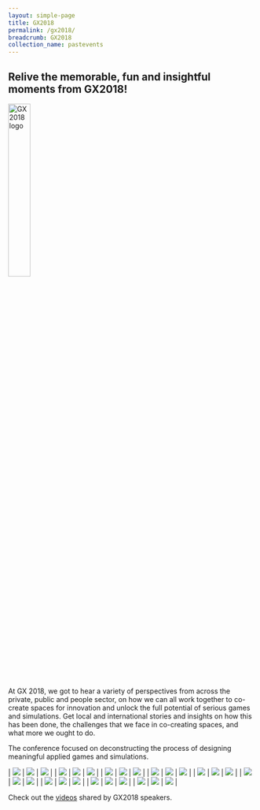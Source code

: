 ```yaml
---
layout: simple-page
title: GX2018
permalink: /gx2018/
breadcrumb: GX2018
collection_name: pastevents
---
```

## Relive the memorable, fun and insightful moments from GX2018!
<a href="https://photos.app.goo.gl/Rgc5wcmtKzpkWraR6"><img src="/images/gx2018_logo_colour.png" width="30%" length="30%" alt="GX2018 logo"></a>

At GX 2018, we got to hear a variety of perspectives from across the private, public and people sector, on how we can all work together to co-create spaces for innovation and unlock the full potential of serious games and simulations. Get local and international stories and insights on how this has been done, the challenges that we face in co-creating spaces, and what more we ought to do.

The conference focused on deconstructing the process of designing meaningful applied games and simulations.

| <a href="/images/GX2018_gallery/images/6C8A2112.jpg"><a href="/images/GX2018_gallery/images/6C8A2112.jpg"><img src="/images/GX2018_gallery/images/6C8A2112.jpg"></a> | <a href="/images/GX2018_gallery/images/6C8A2098.jpg"><img src="/images/GX2018_gallery/images/6C8A2098.jpg"></a> | <a href=""><img src="/images/GX2018_gallery/images/6C8A2096.jpg"></a> |
| <a href="/images/GX2018_gallery/images/6C8A2084.jpg"><img src="/images/GX2018_gallery/images/6C8A2084.jpg"></a> | <a href="/images/GX2018_gallery/images/6C8A2391.jpg"><img src="/images/GX2018_gallery/images/6C8A2391.jpg"></a> | <a href="/images/GX2018_gallery/images/RJ1_7183.jpg"><img src="/images/GX2018_gallery/images/RJ1_7183.jpg"></a> |
| <a href="/images/GX2018_gallery/images/6C8A2115.jpg"><img src="/images/GX2018_gallery/images/6C8A2115.jpg"></a> | <a href="/images/GX2018_gallery/images/6C8A2234.jpg"><img src="/images/GX2018_gallery/images/6C8A2234.jpg"></a> | <a href="/images/GX2018_gallery/images/6C8A2275.jpg"><img src="/images/GX2018_gallery/images/6C8A2275.jpg"></a> |
| <a href="/images/GX2018_gallery/images/6C8A2284.jpg"><img src="/images/GX2018_gallery/images/6C8A2284.jpg"></a> | <a href="/images/GX2018_gallery/images/6C8A2285.jpg"><img src="/images/GX2018_gallery/images/6C8A2285.jpg"></a> | <a href="/images/GX2018_gallery/images/6C8A2351.jpg"><img src="/images/GX2018_gallery/images/6C8A2351.jpg"></a> |
| <a href="/images/GX2018_gallery/images/6C8A2379.jpg"><img src="/images/GX2018_gallery/images/6C8A2379.jpg"></a> | <a href="/images/GX2018_gallery/images/RJ1_5684.jpg"><img src="/images/GX2018_gallery/images/RJ1_5684.jpg"></a> | <a href="/images/GX2018_gallery/images/RJ1_5799.jpg"><img src="/images/GX2018_gallery/images/RJ1_5799.jpg"></a> |
| <a href="/images/GX2018_gallery/images/RJ1_5950.jpg"><img src="/images/GX2018_gallery/images/RJ1_5950.jpg"></a> | <a href="/images/GX2018_gallery/images/RJ1_5998.jpg"><img src="/images/GX2018_gallery/images/RJ1_5998.jpg"></a> | <a href="/images/GX2018_gallery/images/RJ1_6032.jpg"><img src="/images/GX2018_gallery/images/RJ1_6032.jpg"></a> |
| <a href="/images/GX2018_gallery/images/RJ1_7132.jpg"><img src="/images/GX2018_gallery/images/RJ1_7132.jpg"></a> | <a href="/images/GX2018_gallery/images/RJ1_7163.jpg"><img src="/images/GX2018_gallery/images/RJ1_7163.jpg"></a> | <a href="/images/GX2018_gallery/images/RJ1_7208.jpg"><img src="/images/GX2018_gallery/images/RJ1_7208.jpg"></a> |
| <a href="/images/GX2018_gallery/images/RJ1_7583.jpg"><img src="/images/GX2018_gallery/images/RJ1_7583.jpg"></a> | <a href="/images/GX2018_gallery/images/RJ1_7624.jpg"><img src="/images/GX2018_gallery/images/RJ1_7624.jpg"></a> | <a href="/images/GX2018_gallery/images/RJ1_7658.jpg"><img src="/images/GX2018_gallery/images/RJ1_7658.jpg"></a> |
| <a href="/images/GX2018_gallery/images/RJ1_7706.jpg"><img src="/images/GX2018_gallery/images/RJ1_7706.jpg"></a> | <a href="/images/GX2018_gallery/images/RJ1_7724.jpg"><img src="/images/GX2018_gallery/images/RJ1_7724.jpg"></a> | <a href="/images/GX2018_gallery/images/RJ1_7764.jpg"><img src="/images/GX2018_gallery/images/RJ1_7764.jpg"></a> |

Check out the <a href="/pages/gx2018videos.md">videos</a> shared by GX2018 speakers.

